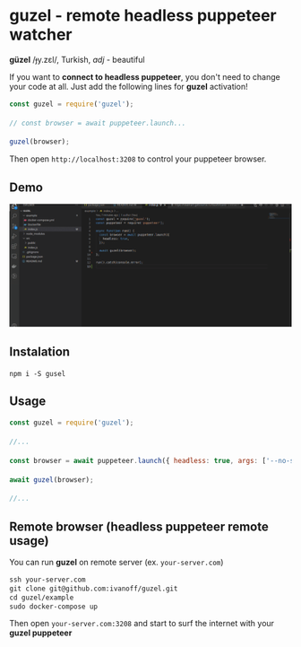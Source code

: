 # guzel - remote headless puppeteer watcher

**güzel** /ɟy.zɛl/, Turkish, *adj* - beautiful

If you want to **connect to headless puppeteer**, you don't need to change your code at all. Just add the following lines for **guzel** activation!

```javascript
const guzel = require('guzel');

// const browser = await puppeteer.launch...

guzel(browser);
```

Then open `http://localhost:3208` to control your puppeteer browser.

## Demo

![guzel demo](./static/demo.gif)

## Instalation

```
npm i -S gusel
```

## Usage

```javascript
const guzel = require('guzel');

//...

const browser = await puppeteer.launch({ headless: true, args: ['--no-sandbox'] });

await guzel(browser);

//...
```

## Remote browser (headless puppeteer remote usage)

You can run **guzel** on remote server (ex. `your-server.com`)

```ssh
ssh your-server.com
git clone git@github.com:ivanoff/guzel.git
cd guzel/example
sudo docker-compose up
```

Then open `your-server.com:3208` and start to surf the internet with your **guzel puppeteer**

